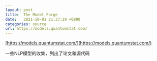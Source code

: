 ```yaml
---
layout: post
title:  The Model Forge
date:   2021-10-01 21:37:29 +0800
categories: source
url: https://models.quantumstat.com/
---
```


[https://models.quantumstat.com/](https://models.quantumstat.com/)

一些NLP模型的收集，列出了论文和源代码
